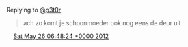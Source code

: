 Replying to [@p3t0r](https://twitter.com/p3t0r/status/206113338441207808)

> ach zo komt je schoonmoeder ook nog eens de deur uit

<img src="../../media/tweet.ico" width="12" /> [Sat May 26 06:48:24 +0000 2012](https://twitter.com/DromerDenker/status/206275576238059520)